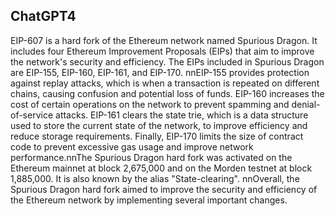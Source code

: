 ## ChatGPT4

EIP-607 is a hard fork of the Ethereum network named Spurious Dragon. It includes four Ethereum Improvement Proposals (EIPs) that aim to improve the network's security and efficiency. The EIPs included in Spurious Dragon are EIP-155, EIP-160, EIP-161, and EIP-170. nnEIP-155 provides protection against replay attacks, which is when a transaction is repeated on different chains, causing confusion and potential loss of funds. EIP-160 increases the cost of certain operations on the network to prevent spamming and denial-of-service attacks. EIP-161 clears the state trie, which is a data structure used to store the current state of the network, to improve efficiency and reduce storage requirements. Finally, EIP-170 limits the size of contract code to prevent excessive gas usage and improve network performance.nnThe Spurious Dragon hard fork was activated on the Ethereum mainnet at block 2,675,000 and on the Morden testnet at block 1,885,000. It is also known by the alias "State-clearing". nnOverall, the Spurious Dragon hard fork aimed to improve the security and efficiency of the Ethereum network by implementing several important changes.
